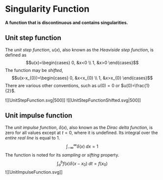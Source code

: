 # Singularity Function
**A function that is discontinuous and contains singularities.**

## Unit step function
The *unit step function*, $u(x)$, also known as the *Heaviside step function*, is defined as
$$u(x)=\begin{cases} 0, &x<0 \\
1, &x>0 \end{cases}$$
The function may be *shifted*,
$$u(x-x_{0})=\begin{cases} 0, &x<x_{0}  \\
1, &x>x_{0} \end{cases}$$
There are various other conventions, such as $u(0)=0$ or $u(0)=\frac{1}{2}$.

![[UnitStepFunction.svg|500]]
![[UnitStepFunctionShifted.svg|500]]

## Unit impulse function
The *unit impulse function*, $\delta(x)$, also known as the *Dirac delta function*, is zero for all values except at $t=0$, where it is undefined. Its integral over the *entire real line* is equal to $1$.
$$\int_{-\infty}^{\infty}\delta(x)\;dx=1$$
The function is noted for its *sampling* or *sifting* property.
$$\int_{a}^{b}f(x)\delta(x-x_{0})\;dt=f(x_0)$$
![[UnitImpulseFunction.svg]]